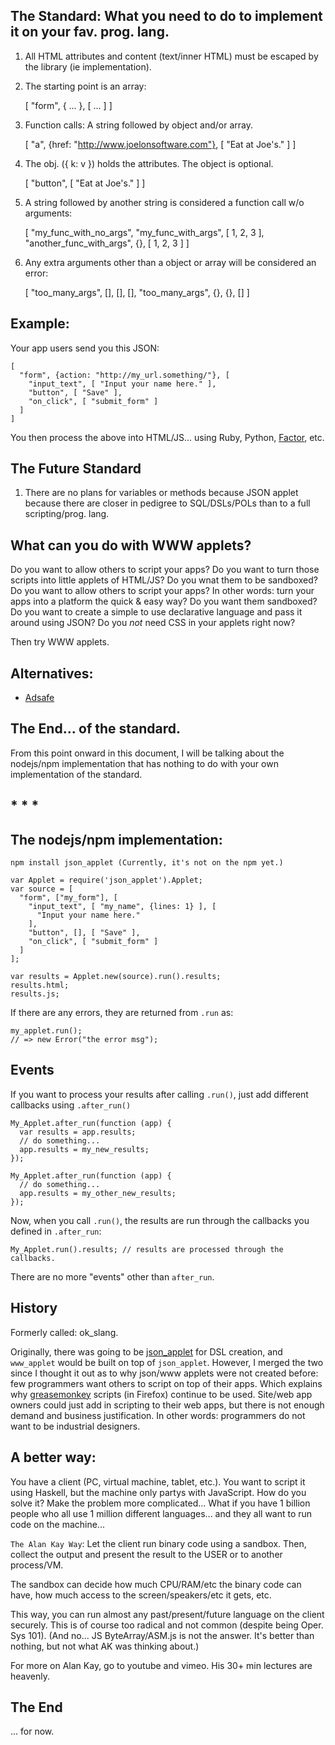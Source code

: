 

The Standard: What you need to do to implement it on your fav. prog. lang.
-------------------------

1) All HTML attributes and content (text/inner HTML) must be escaped
   by the library (ie implementation).

2) The starting point is an array:

    [ "form", { ... }, [ ... ] ]

3) Function calls: A string followed by object and/or array.

    [ "a", {href: "http://www.joelonsoftware.com"}, [ "Eat at Joe's." ] ]


4) The obj. ({ k: v }) holds the attributes. The object is optional.

    [ "button", [ "Eat at Joe's." ] ]

5) A string followed by another string is considered a function call w/o
   arguments:

    [
       "my_func_with_no_args",
       "my_func_with_args", [ 1, 2, 3 ],
       "another_func_with_args", {}, [ 1, 2, 3 ]
    ]

6) Any extra arguments other than a object or array will be considered
   an error:

    [
       "too_many_args", [], [], [],
       "too_many_args", {}, {}, []
    ]



Example:
---------

Your app users send you this JSON:

    [
      "form", {action: "http://my_url.something/"}, [
        "input_text", [ "Input your name here." ],
        "button", [ "Save" ],
        "on_click", [ "submit_form" ]
      ]
    ]

You then process the above into HTML/JS... using Ruby, Python, [Factor](http://factorcode.org/), etc.

The Future Standard
-------------------

1) There are no plans for variables or methods because JSON applet because
there are closer in pedigree to SQL/DSLs/POLs than to a full scripting/prog. lang.


What can you do with WWW applets?
-------------------------------

Do you want to allow others to script your apps?
Do you want to turn those scripts into little applets of HTML/JS?
Do you wnat them to be sandboxed?
Do you want to allow others to script your apps? In other words: turn your apps into a
platform the quick & easy way?
Do you want them sandboxed?
Do you want to create a simple to use declarative language and pass it around
using JSON?
Do you *not* need CSS in your applets right now?

Then try WWW applets.



Alternatives:
-------------

* [Adsafe](http://www.adsafe.org/)

The End... of the standard.
----------------------------------

From this point onward in this document, I will be talking about the
nodejs/npm implementation that has nothing to do with your own
implementation of the standard.


\* \* \*
--------------------------------

The nodejs/npm implementation:
------------------------------

    npm install json_applet (Currently, it's not on the npm yet.)

    var Applet = require('json_applet').Applet;
    var source = [
      "form", ["my_form"], [
        "input_text", [ "my_name", {lines: 1} ], [
          "Input your name here."
        ],
        "button", [], [ "Save" ],
        "on_click", [ "submit_form" ]
      ]
    ];

    var results = Applet.new(source).run().results;
    results.html;
    results.js;

If there are any errors, they are returned from `.run` as:

    my_applet.run();
    // => new Error("the error msg");


Events
------

If you want to process your results after calling `.run()`, just add different
callbacks using `.after_run()`

    My_Applet.after_run(function (app) {
      var results = app.results;
      // do something...
      app.results = my_new_results;
    });

    My_Applet.after_run(function (app) {
      // do something...
      app.results = my_other_new_results;
    });

Now, when you call `.run()`, the results are run through the callbacks
you defined in `.after_run`:

    My_Applet.run().results; // results are processed through the callbacks.

There are no more "events" other than `after_run`.

History
-------

Formerly called: ok\_slang.

Originally, there was going to be [json\_applet](https://github.com/da99/json_applet)
for DSL creation, and `www_applet`
would be built on top of `json_applet`. However, I merged the two since I thought it
out as to why json/www applets were not created before: few programmers want others
to script on top of their apps. Which explains why
[greasemonkey](http://en.wikipedia.org/wiki/Greasemonkey)
scripts (in Firefox) continue to be used. Site/web app owners could just add in scripting
to their web apps, but there is not enough demand and business justification. In
other words: programmers do not want to be industrial designers.


A better way:
------------

You have a client (PC, virtual machine, tablet, etc.). You want to
script it using Haskell, but the machine only partys with JavaScript.
How do you solve it?
Make the problem more complicated... What if you have 1 billion people who all use
1 million different languages... and they all want to run code on the machine...

`The Alan Kay Way`: Let the client run
binary code using a sandbox. Then, collect the output
and present the result to the USER or to another process/VM.

The sandbox can decide how much CPU/RAM/etc the binary code can have, how much
access to the screen/speakers/etc it gets, etc.

This way, you can run almost any past/present/future language on the client securely.
This is of course too
radical and not common (despite being Oper. Sys 101).
(And no... JS
ByteArray/ASM.js is not the answer. It's better than nothing, but not what AK was thinking
about.)

For more on Alan Kay, go to youtube and vimeo. His 30+ min lectures are heavenly.



The End
-------

... for now.









